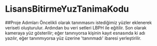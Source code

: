 # LisansBitirmeYuzTanimaKodu
 ##Proje Adımları  Öncelikli olarak tanınmasını istediğimiz yüzler eklenerek veriseti oluşturulur. Ardından bu veri setleri LBPH ile eğitilir. Son olarak kameraya yüz gösterilir; eğer tanınıyorsa kişinin kayıt esnasında ki adı yazılır, eğer tanınmıyorsa yüz üzerine 'tanınmadı' ibaresi yerleştirilir.
